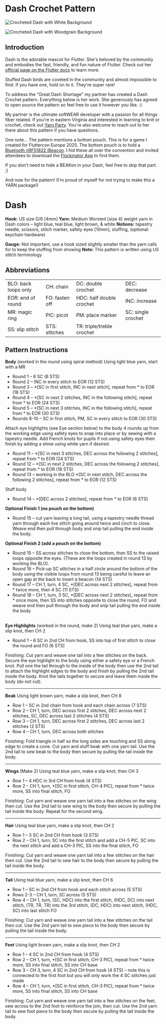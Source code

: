 # Dash Crochet Pattern

![Crocheted Dash with White Background](https://github.com/MatthewJones517/dash_crochet_pattern/blob/main/images/dash2.png?raw=true)

![Crocheted Dash with Woodgrain Background](https://github.com/MatthewJones517/dash_crochet_pattern/blob/main/images/dash1.png?raw=true)

## Introduction
Dash is the adorable mascot for Flutter. She's beloved by the community and embodies the fast, friendly, and fun nature of Flutter. Check out her [official page on the Flutter docs](https://docs.flutter.dev/dash) to learn more. 

Stuffed Dash birds are coveted in the community and almost impossible to find. If you have one, hold on to it. They're super rare! 

To address the "Great Dash Shortage" my partner has created a Dash Crochet pattern. Everything below is her work. She generously has agreed to open source the pattern so feel free to use it however you like. :) 

My partner is the ultimate softWEAR developer with a passion for all things fiber related. If you're in eastern Virginia and interested in learning to knit or crochet, check out [Yarn Party](https://www.goyarnparty.com). You're also welcome to reach out to her there about this pattern if you have questions.

One note... The pattern mentions a bottom pouch. This is for a game I created for Fluttercon Europe 2025. The bottom pouch is to hold a [Bluetooth nRF51822 iBeacon](https://www.aliexpress.us/item/2251832686168978.html?gatewayAdapt=glo2usa). I hid these all over the convention and invited attendees to download the [Flockinator App](https://flockinator.makerinator.com/) to find them. 

If you don't need to hide a BEAKon in your Dash, feel free to skip that part. ;) 

And now for the pattern! (I'm proud of myself for not trying to make this a YARN package!)

# Dash

**Hook:**  US size G/6 [4mm]
**Yarn:**  Medium Worsted [size 4] weight yarn in Dash colors – light blue, teal blue, light brown, & white
**Notions:**  tapestry needle, scissors, stitch marker, safety eyes [10mm], stuffing, (optional: keychain hardware)

**Gauge:**  Not important, use a hook sized slightly smaller than the yarn calls for to keep the stuffing from showing
**Note:**  This pattern is written using US stitch terminology

## Abbreviations

<table>
  <tr>
    <td>BLO: back loops only</td>
    <td>CH: chain</td>
    <td>DC: double crochet</td>
    <td>DEC: decrease</td>
  </tr>
  <tr>
    <td>EOR: end of round</td>
    <td>FO: fasten off</td>
    <td>HDC: half double crochet</td>
    <td>INC: increase</td>
  </tr>
  <tr>
    <td>MR: magic ring</td>
    <td>PIC: picot</td>
    <td>PM: place marker</td>
    <td>SC: single crochet</td>
  </tr>
  <tr>
    <td>SS: slip stitch</td>
    <td>STS: stitches</td>
    <td>TR: triple/treble crochet</td>
    <td></td>
  </tr>
</table>

## Pattern Instructions 

**Body** (worked in the round using spiral method)
Using light blue yarn, start with a MR

- Round 1 – 6 SC (6 STS)
- Round 2 – INC in every stitch to EOR (12 STS)
- Round 3 – *[SC in first stitch, INC in next stitch], repeat from * to EOR (18 STS)
- Round 4 – *[SC in next 2 stitches, INC in the following stitch], repeat from * to EOR (24 STS)
- Round 5 – *[SC in next 3 stitches, INC in the following stitch], repeat from * to EOR (30 STS)
- Rounds 6-10 – SC in first stitch, PM, SC in every stitch to EOR (30 STS)

Attach eye highlights (see Eye section below) to the body 4 rounds up from the working edge using safety eyes to snap into place or by sewing with a tapestry needle.  Add French knots for pupils if not using safety eyes then finish by adding a shine using white yarn if desired.

- Round 11 – *[SC in next 3 stitches, DEC across the following 2 stitches], repeat from * to EOR (24 STS)
- Round 12 – *[SC in next 2 stitches, DEC across the following 2 stitches], repeat from * to EOR (18 STS)
- Round 13 – working in the BLO *[SC in next stitch, DEC across the following 2 stitches], repeat from * to EOR (12 STS)

Stuff body

- Round 14 – *[DEC across 2 stitches], repeat from * to EOR (6 STS)

**Optional Finish 1 (no pouch on the bottom)**
- Round 15 – cut yarn leaving a long tail, using a tapestry needle thread yarn through each live stitch going around twice  and cinch to close.  Weave end then pull through body and snip tail pulling the end inside the body. 

**Optional Finish 2 (add a pouch on the bottom)**
- Round 15 – SS across stitches to close the bottom, then SS to the raised loops opposite the eyes. (These are the loops created in round 13 by working the BLO).
- Round 16 – Pick-up SC stitches in a half circle around the bottom of the body using the visible loops from round 13 being careful to leave an open gap at the back to insert a beacon (14 STS)
- Round 17 – CH 1, turn, 4 SC, *[DEC across next 2 stitches], repeat from * twice more, then 4 SC (11 STS)
- Round 18 – CH 1, turn, 3 SC, *[DEC across next 2 stitches], repeat from * once more, then SS into stitches opposite to  close the round.  FO and weave end then pull through the body and snip tail pulling the end inside the body.
<br /><br />

**Eye Highlights** (worked in the round, make 2) Using teal blue yarn, make a slip knot, then CH 2

- Round 1 – 6 SC in 2nd CH from hook, SS into top of first stitch to close the round and FO (6 STS)

Finishing:  Cut yarn and weave one tail into a few stitches on the back.  Secure the eye highlight to the body using either a safety eye or a French knot.  Pull one the tail through to the inside of the body then use the 2nd tail to attach the highlight edges to the body and finish by pulling the 2nd tail inside the body.  Knot the tails together to secure and leave them inside the body (do not cut).

---
**Beak**
Using light brown yarn, make a slip knot, then CH 8

- Row 1 – SC in 2nd chain from hook and each chain across (7 STS)
- Row 2 – CH 1, turn, DEC across first 2 stitches, DEC across next 2 stitches, SC, DEC across last 2 stitches (4 STS)
- Row 3 – CH 1, turn, DEC across first 2 stitches, DEC across last 2 stitches (2 STS)
- Row 4 – CH 1, turn, DEC across both stitches

Finishing:  Fold triangle in half so the long sides are touching and SS along edge to create a cone.  Cut yarn and stuff beak with one yarn tail.  Use the 2nd tail to sew beak to the body then secure by pulling the tail inside the body.

---
**Wings** (Make 2)
Using teal blue yarn, make a slip knot, then CH 3

- Row 1 – 4 HDC in 3rd CH from hook (4 STS)
- Row 2 – CH 1, turn, *[SC in first stitch, CH-4 PIC], repeat from * twice more, SS into final stitch, FO

Finishing:  Cut yarn and weave one yarn tail into a few stitches on the wing then cut.  Use the 2nd tail to sew wing to the body then secure by pulling the tail inside the body.  Repeat for the second wing.

---
**Hair**
Using teal blue yarn, make a slip knot, then CH 2

- Row 1 – 3 SC in 2nd CH from hook (3 STS)
- Row 2 – CH 1, turn, SC into the first stitch and add a CH-5 PIC, SC into the next stitch and add a CH-3 PIC, SS into the final stitch, FO

Finishing: Cut yarn and weave one yarn tail into a few stitches on the hair then cut.  Use the 2nd tail to sew hair to the body then secure by pulling the tail inside the body. 

---
**Tail**
Using teal blue yarn, make a slip knot, then CH 6

- Row 1 – SC in 2nd CH from hook and each stitch across (5 STS)
- Rows 2-3 – CH 1, turn, SC across (5 STS)
- Row 4 – CH 1, turn, (SC, HDC) into the first stitch, (HDC, DC) into next stitch, (TR, TR, TR) into the 3rd stitch, (DC, HDC) into next stitch, (HDC, SC) into last stitch FO

Finishing:  Cut yarn and weave one yarn tail into a few stitches on the tail then cut.  Use the 2nd yarn tail to sew piece to the body then secure by pulling the tail inside the body. 

---
**Feet**
Using light brown yarn, make a slip knot, then CH 2

- Row 1 – 4 SC in 2nd CH from hook (4 STS)
- Row 2 – CH 1, turn, *[SC in first stitch, CH-3 PIC], repeat from * twice more, SS into final stitch, SS into CH base
- Row 3 – CH 3, turn, 4 SC in 2nd CH from hook (4 STS) – note this is connected to the first foot but you will only work the 4 SC stitches just made
- Row 4 – CH 1, turn, *[SC in first stitch, CH-3 PIC], repeat from * twice more, SS into final stitch, SS into CH base

Finishing:  Cut yarn and weave one yarn tail into a few stitches on the feet, sew across to the 2nd foot to reinforce the join, then cut.  Use the 2nd yarn tail to sew foot piece to the body then secure by pulling the tail inside the body. 

